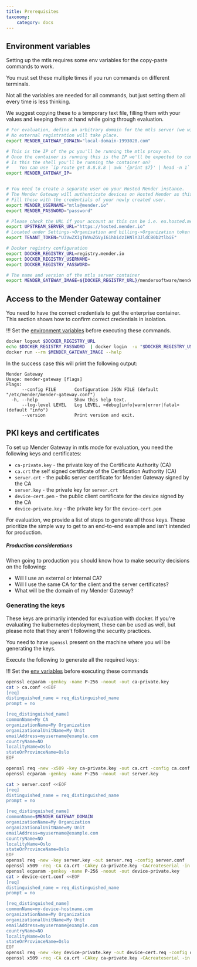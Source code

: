 ```yaml
---
title: Prerequisites
taxonomy:
    category: docs
---
```



## Environment variables

Setting up the mtls requires some env variables for the copy-paste commands to work.

You must set these multiple times if you run commands on different terminals.

Not all the variables are needed for all commands, but just setting them all every time is less thinking.

We suggest copying these to a temporary text file, filling them with your values and keeping them at hand while going through evaluation.


<!--AUTOVERSION: "mender-gateway:%"/integration-->
```bash
# For evaluation, define an arbitrary domain for the mtls server (we will modify `/etc/hosts` on the device).
# No external registration will take place.
export MENDER_GATEWAY_DOMAIN="local-domain-1993028.com"

# This is the IP of the pc you'll be running the mtls proxy on.
# Once the container is running this is the IP we'll be expected to communicate with it
# Is this the shell you'll be running the container on?
#    You can use `ip route get 8.8.8.8 | awk '{print $7}' | head -n 1` to get the IP
export MENDER_GATEWAY_IP=


# You need to create a separate user on your Hosted Mender instance.
# The Mender Gateway will authenticate devices on Hosted Mender as this user.
# Fill these with the credentials of your newly created user.
export MENDER_USERNAME="mtls@mender.io"
export MENDER_PASSWORD="password"

# Please check the URL if your account as this can be i.e. eu.hosted.mender.io
export UPSTREAM_SERVER_URL="https://hosted.mender.io"
# Located under Settings->Organisation and billing->Organization token once logged to the UI of Hosted Mender
export TENANT_TOKEN="U3VwZXIgTWVuZGVyIG1hbidzIHNlY3JldCB0b2tlbiE"

# Docker registry configuration
export DOCKER_REGISTRY_URL=registry.mender.io
export DOCKER_REGISTRY_USERNAME=
export DOCKER_REGISTRY_PASSWORD=

# The name and version of the mtls server container
export MENDER_GATEWAY_IMAGE=${DOCKER_REGISTRY_URL}/mendersoftware/mender-gateway:1.3.0
```


## Access to the Mender Gateway container

You need to have the correct credentials to get the enterprise container.
This section shows how to confirm correct credentials in isolation.

!!! Set the [environment variables](#env-variables) before executing these commands.

```bash
docker logout $DOCKER_REGISTRY_URL
echo $DOCKER_REGISTRY_PASSWORD  | docker login  -u "$DOCKER_REGISTRY_USERNAME" --password-stdin $DOCKER_REGISTRY_URL
docker run --rm $MENDER_GATEWAY_IMAGE --help
```

In the success case this will print the following output:

```text
Mender Gateway
Usage: mender-gateway [flags]
Flags:
      --config FILE       Configuration JSON FILE (default "/etc/mender/mender-gateway.conf")
  -h, --help              Show this help text.
      --log-level LEVEL   Log LEVEL, <debug|info|warn|error|fatal> (default "info")
      --version           Print version and exit.
```


## PKI keys and certificates

To set up Mender Gateway in  mtls mode for evaluation, you need the following keys and certificates:
* `ca-private.key` - the private key of the Certificate Authority (CA)
* `ca.crt` the self signed certificate of the Certification Authority (CA)
* `server.crt` -  the public server certificate for Mender Gateway signed by the CA
* `server.key` - the private key for `server.crt`
* `device-cert.pem` - the public client certificate for the device signed by the CA
* `device-private.key` - the private key for the `device-cert.pem`

For evaluation, we provide a list of steps to generate all those keys.
These prioritize the simple way to get to an end-to-end example and isn't intended for production.

##### Production considerations

When going to production you should know how to make security decisions on the following:
* Will I use an external or internal CA?
* Will I use the same CA for the client and the server certificates?
* What will be the domain of my Mender Gateway?


### Generating the keys

These keys are primarily intended for evaluation with docker.
If you're evaluating the kubernetes deployment, these can be used as well, but please note that they aren't following the security practices.

You need to have `openssl` present on the machine where you will be generating the keys.

Execute the following to generate all the required keys:

!!! Set the [env variables](#env-variables) before executing these commands

```bash
openssl ecparam -genkey -name P-256 -noout -out ca-private.key
cat > ca.conf <<EOF
[req]
distinguished_name = req_distinguished_name
prompt = no

[req_distinguished_name]
commonName=My CA
organizationName=My Organization
organizationalUnitName=My Unit
emailAddress=myusername@example.com
countryName=NO
localityName=Oslo
stateOrProvinceName=Oslo
EOF

openssl req -new -x509 -key ca-private.key -out ca.crt -config ca.conf -days $((365*10))
openssl ecparam -genkey -name P-256 -noout -out server.key

cat > server.conf <<EOF
[req]
distinguished_name = req_distinguished_name
prompt = no

[req_distinguished_name]
commonName=$MENDER_GATEWAY_DOMAIN
organizationName=My Organization
organizationalUnitName=My Unit
emailAddress=myusername@example.com
countryName=NO
localityName=Oslo
stateOrProvinceName=Oslo
EOF
openssl req -new -key server.key -out server.req -config server.conf
openssl x509 -req -CA ca.crt -CAkey ca-private.key -CAcreateserial -in server.req -out server.crt -days $((365*2))
openssl ecparam -genkey -name P-256 -noout -out device-private.key
cat > device-cert.conf <<EOF
[req]
distinguished_name = req_distinguished_name
prompt = no

[req_distinguished_name]
commonName=my-device-hostname.com
organizationName=My Organization
organizationalUnitName=My Unit
emailAddress=myusername@example.com
countryName=NO
localityName=Oslo
stateOrProvinceName=Oslo
EOF
openssl req -new -key device-private.key -out device-cert.req -config device-cert.conf
openssl x509 -req -CA ca.crt -CAkey ca-private.key -CAcreateserial -in device-cert.req -out device-cert.pem -days $((365*10))
```
